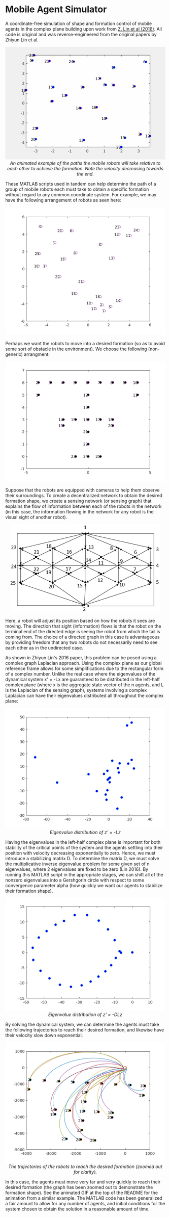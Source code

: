 # Mobile Agent Simulator
A coordinate-free simulation of shape and formation control of mobile agents in the complex plane building upon work from [Z. Lin et al (2016)](https://ieeexplore.ieee.org/document/7153547/). All code is original and was reverse-engineered from the original papers by Zhiyun Lin et al.

<p align="center">
<img src="img/simulation.gif"/>
<br>
<em>An animated example of the paths the mobile robots will take relative to each other to achieve the formation. Note the velocity decreasing towards the end.</em>
</p>

These MATLAB scripts used in tandem can help determine the path of a group of mobile robots each must take to obtain a specific formation without regard to any common coordinate system. For example, we may have the following arrangement of robots as seen here:

<p align="center">
<img src="img/initialCondition.png"/>
</p>

Perhaps we want the robots to move into a desired formation (so as to avoid some sort of obstacle in the environment). We choose the following (non-generic) arrangment:

<p align="center">
  <img src="img/doubleTConf.png" />
</p>

Suppose that the robots are equipped with cameras to help them observe their surroundings. To create a decentralized network to obtain the desired formation shape, we create a sensing network (or sensing graph) that explains the flow of information between each of the robots in the network (in this case, the information flowing in the network for any robot is the visual sight of another robot). 

<p align="center">
  <img src="img/sensingGraphSim.png" />
</p>

Here, a robot will adjust its position based on how the robots it sees are moving. The direction that sight (information) flows is that the robot on the terminal end of the directed edge is seeing the robot from which the tail is coming from. The choice of a directed graph in this case is advantageous by providing freedom that any two robots do not necessarily need to see each other as in the undirected case.

As shown in Zhiyun Lin's 2016 paper, this problem can be posed using a complex graph Laplacian approach. Using the complex plane as our global reference frame allows for some simplifications due to the rectangular form of a complex number. Unlike the real case where the eigenvalues of the dynamical system x' = -Lx are guaranteed to be distributed in the left-half complex plane (where x is the aggregate state vector of the n agents, and L is the Laplacian of the sensing graph), systems involving a complex Laplacian can have their eigenvalues distributed all throughout the complex plane:

<p align="center">
  <img src="img/eigDistNegL.png" />
  <br>
  <em>Eigenvalue distribution of z' = -Lz</em>
</p>

Having the eigenvalues in the left-half complex plane is important for both stability of the critical points of the system and the agents settling into their position with velocity decreasing exponentially to zero. Hence, we must introduce a stabilizing matrix D. To determine the matrix D, we must solve the multiplicative inverse eigenvalue problem for some given set of n eigenvalues, where 2 eigenvalues are fixed to be zero (Lin 2016). By running this MATLAB script in the appropriate stages, we can shift all of the nonzero eigenvalues into a Gershgorin circle with respect to some convergence parameter alpha (how quickly we want our agents to stabilize their formation shape).

<p align="center">
  <img src="img/eigDistNegDL.png" />
  <br>
  <em>Eigenvalue distribution of z' = -DLz</em>
</p>

By solving the dynamical system, we can determine the agents must take the following trajectories to reach their desired formation, and likewise have their velocity slow down exponential.

<p align="center">
  <img src="img/trajectories.png" />
  <br>
  <em>The trajectories of the robots to reach the desired formation (zoomed out for clarity).</em>
</p>

In this case, the agents must move very far and very quickly to reach their desired formation (the graph has been zoomed out to demonstrate the formation shape). See the animated GIF at the top of the README for the animation from a similar example.
The MATLAB code has been generalized a fair amount to allow for any number of agents, and initial conditions for the system chosen to obtain the solution in a reasonable amount of time.
